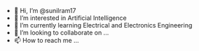 - 👋 Hi, I’m @sunilram17
- 👀 I’m interested in Artificial Intelligence
- 🌱 I’m currently learning Electrical and Electronics Engineering 
- 💞️ I’m looking to collaborate on ...
- 📫 How to reach me ...

<!---
sunilram17/sunilram17 is a ✨ special ✨ repository because its `README.md` (this file) appears on your GitHub profile.
You can click the Preview link to take a look at your changes.
--->
